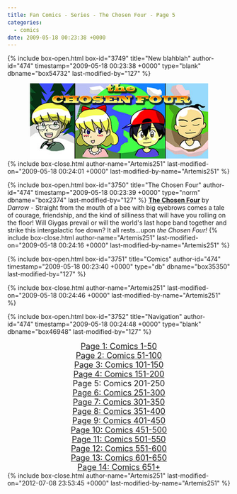 ```yaml
---
title: Fan Comics - Series - The Chosen Four - Page 5
categories:
  - comics
date: 2009-05-18 00:23:38 +0000
---
```

{% include box-open.html box-id="3749" title="New blahblah" author-id="474" timestamp="2009-05-18 00:23:38 +0000" type="blank" dbname="box54732" last-modified-by="127" %}
<center>
<img src="/comics/series/chosenfour/chosenfourbanner.jpg" />
</center>
{% include box-close.html author-name="Artemis251" last-modified-on="2009-05-18 00:24:01 +0000" last-modified-by-name="Artemis251" %}

{% include box-open.html box-id="3750" title="The Chosen Four" author-id="474" timestamp="2009-05-18 00:23:39 +0000" type="norm" dbname="box2374" last-modified-by="127" %}
<b><u>The Chosen Four</u></b> by <i>Darrow</i> - Straight from the mouth of a bee with big eyebrows comes a tale of courage, friendship, and the kind of silliness that will have you rolling on the floor!  Will Giygas prevail or will the world's last hope band together and strike this intergalactic foe down?  It all rests...upon <i>the Chosen Four!</i>
{% include box-close.html author-name="Artemis251" last-modified-on="2009-05-18 00:24:16 +0000" last-modified-by-name="Artemis251" %}

{% include box-open.html box-id="3751" title="Comics" author-id="474" timestamp="2009-05-18 00:23:40 +0000" type="db" dbname="box35350" last-modified-by="127" %}
<center><navigator search="`Content` LIKE 'Darrow%'" display="no" quantity="50" start="200" section="description" /><displaytor mode="twocolumnlist" /></center>
{% include box-close.html author-name="Artemis251" last-modified-on="2009-05-18 00:24:46 +0000" last-modified-by-name="Artemis251" %}

{% include box-open.html box-id="3752" title="Navigation" author-id="474" timestamp="2009-05-18 00:24:48 +0000" type="blank" dbname="box46948" last-modified-by="127" %}
<center>
<a href="http://starmen.net/comics/series/chosenfour/index.php"><font size="4">Page 1: Comics 1-50</font></a><br />
<a href="http://starmen.net/comics/series/chosenfour/index2.php"><font size="4">Page 2: Comics 51-100</font></a><br />
<a href="http://starmen.net/comics/series/chosenfour/index3.php"><font size="4">Page 3: Comics 101-150</font></a><br />
<a href="http://starmen.net/comics/series/chosenfour/index4.php"><font size="4">Page 4: Comics 151-200</font></a><br />
<font size="4">Page 5: Comics 201-250</font><br />
<a href="http://starmen.net/comics/series/chosenfour/index6.php"><font size="4">Page 6: Comics 251-300</font></a><br />
<a href="http://starmen.net/comics/series/chosenfour/index7.php"><font size="4">Page 7: Comics 301-350</font></a>
<br /><a href="http://starmen.net/comics/series/chosenfour/index8.php"><font size="4">Page 8: Comics 351-400</font></a>
<br /><a href="http://starmen.net/comics/series/chosenfour/index9.php"><font size="4">Page 9: Comics 401-450</font></a>
<br /><a href="http://starmen.net/comics/series/chosenfour/index10.php"><font size="4">Page 10: Comics 451-500</font></a>
<br /><a href="http://starmen.net/comics/series/chosenfour/index11.php"><font size="4">Page 11: Comics 501-550</font></a>
<br /><a href="http://starmen.net/comics/series/chosenfour/index12.php"><font size="4">Page 12: Comics 551-600</font></a>
<br /><a href="http://starmen.net/comics/series/chosenfour/index13.php"><font size="4">Page 13: Comics 601-650</font></a>
<br /><a href="http://starmen.net/comics/series/chosenfour/index14.php"><font size="4">Page 14: Comics 651+</font></a>
<!--
<br /><a href="http://starmen.net/comics/series/chosenfour/index10.php"><font size="4">Page 10: Comics 301+</font></a>
-->
</center>
{% include box-close.html author-name="Artemis251" last-modified-on="2012-07-08 23:53:45 +0000" last-modified-by-name="Artemis251" %}
